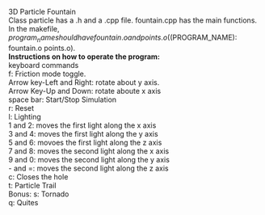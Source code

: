 3D Particle Fountain\
Class particle has a .h and a .cpp file. fountain.cpp has the main functions. In the makefile, $program_name should have fountain.o and points.o ($(PROGRAM_NAME): fountain.o points.o).\
**Instructions on how to operate the program:**\
keyboard commands\
f: Friction mode toggle.\
Arrow key-Left and Right: rotate about y axis.\
Arrow Key-Up and Down: rotate aboute x axis\
space bar: Start/Stop Simulation\
r: Reset\
l: Lighting\
1 and 2: moves the first light along the x axis\
3 and 4: moves the first light along the y axis\
5 and 6: movoes the first light along the z axis\
7 and 8: moves the second light along the x axis\
9 and 0: moves the second light along the y axis\
\- and =: moves the second light along the z axis\
c: Closes the hole\
t: Particle Trail\
Bonus: s: Tornado\
q: Quites
